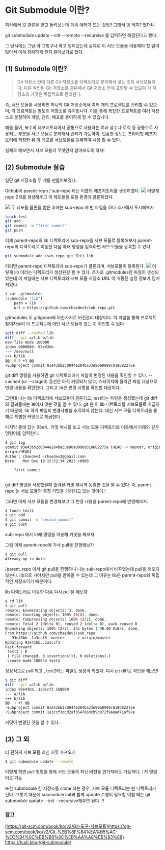 # Git Submodule 이란?



회사에서 깃 클론을 받고 돌려보는데 계속 에러가 뜨는 것임!! 그래서 엥 왜지? 했더니 

git submodule update --init --remote --recursive 를 입력하면 해결된다고 했다. 

그 당시에는 그냥 아 그렇구나 하고 넘어갔는데 실제로 이 서브 모듈을 이용해야 할 일이 많아서 이게 정확하게 뭔지 알아보기로 했다. 

## (1) Submodule 이란?

> Git 저장소 안에 다른 Git 저장소를 디렉토리로 분리해서 넣는 것이 서브모듈이다. 다른 독립된 Git 저장소를 클론해서 Git 저장소 안에 포함할 수 있으며 각 저장소의 커밋은 독립적으로 관리한다.  

즉, 서브 모듈을 사용하면 하나의 Git 저장소에서 여러 개의 프로젝트를 관리할 수 있으며, 각 프로젝트는 별도의 저장소로 유지됩니다. 이를 통해 복잡한 프로젝트를 여러 저장소로 분할하여 개발, 관리, 배포를 용이하게 할 수 있습니다. 


예를 들어, 복수의 레포지토리에서 공통으로 사용하는 여러 상수나 로직 등 공통으로 사용되는 부분을 서브 모듈로 분리해서 관리가 가능하며, 민감한 정보는 프라이빗 레포지토리에 저장한 뒤 이 레포를 서브모듈로 등록하여 사용 할 수 있다. 


실제로 해보면서 서브 모듈이 무엇인지 알아보도록 하자! 

## (2) Submodule 실습

일단 git 저장소를 두 개를 만들어보겠다. 

Github에 parent-repo / sub-repo 라는 이름의 레포지토리를 생성하겠다.
![](https://velog.velcdn.com/images/chaedev3/post/0c6df39f-8fce-4152-90dd-3ac461ddf7cf/image.png)
이렇게 repo 2개를 생성해주고 이 레포들을 로컬 환경에 클론하겠다. 

![](https://velog.velcdn.com/images/chaedev3/post/8a1f1639-0a71-4f39-9b7c-02b613d70412/image.png)
두 레포를 클론을 받은 후에는 sub-repo 에 빈 파일을 하나 추가해서 푸시해보자 
```bash
touch test 
git add .
git commit -m "first commit"
git push 
```

이제 parent-repo의 lib 디렉토리에 sub-repo를 서브 모듈로 등록해보자
parent-repo의 디렉토리로 이동한 다음 아래 명령을 입력하면 서브 모듈을 등록할 수 있다.

```bash
git submodule add (sub_repo git 주소) lib 
```

이러면 parent-repo 디렉토리에 sub-repo가 클론되며, 서브모듈이 등록된다. 
![](https://velog.velcdn.com/images/chaedev3/post/7ae22dce-6087-4c4b-b77c-46405d6545d2/image.png)
이렇게 lib 이라는 디렉토리가 생성된걸 볼 수 있다. 
추가로 .gitmodules란 파일이 생성되었는데 이 파일에는 서브 디렉토리와 서브 모듈 저장소 URL 이 매핑된 설정 정보가 담겨져있다.
```bash
$ cat .gitmodules 
[submodule "lib"]
	path = lib
    url = https://github.com/chaedev3/sub_repo.git 
```
gitmodules 도 gitignore와 마찬가지로 버전관리 대상이다. 이 파일을 통해 프로젝트 참여자들이 이 프로젝트에 어떤 서브 모듈이 있는 지 확인할 수 있다. 


```bash
$git diff --cached lib 
diff --git a/lib b/lib
new file mode 160000
index 0000000..93e43bb
--- /dev/null
+++ b/lib
@@ -0,0 +1 @@
+Subproject commit 93e43bb2c0044e284ba33e90a0990c018682275e

```
git diff 명령을 사용하면 git 디렉토리에서 파일이 변경된 내용을 확인할 수 있다. --cached (or --staged) 옵션은 아직 커밋되지 않고, 스테이지에 올라간 파일 대상으로 변경 내용을 확인한다. 그리고 lib은 변경 사항을 확인할 대상이다. 




그런데 나는 lib 디렉토리에 서브모듈이 클론되고, test라는 파일을 생성했는데 git diff의 결과물에는 보이지 않는 것을 알 수 있다. 
git 은 이 lib 디렉토리를 서브모듈로 취급하기 때문에, lib 하위 파일의 변경사항을 추적하지 않는다. 대신 서브 모듈 디렉토리를 통째로 특별한 커밋으로 취급한다. 

마지막 줄에 있는 93e4.. 커밋 해시를 보고 서브 모듈 디렉토리로 이동해서 아래와 같은 명령어를 입력한다. 
```bash
$ git log
commit 93e43bb2c0044e284ba33e90a0990c018682275e (HEAD -> master, origin/master,
origin/HEAD)
Author: chaedev3 <chaedev3@gmail.com>
Date:   Mon Dec 18 15:52:34 2023 +0900

    first commit
 
```
git diff 명령을 사용했을때 출력된 커밋 해시와 동일한 것을 알 수 있다. 즉, parent-repo 는 서브 모듈의 특정 커밋을 가리키고 있는 것이다.! 


그러면 이제 서브 모듈을 변경해보고 그 변경 내용을 parent-repo에 반영해보자.
```bash
$ touch test2
$ git add .
$ git commit -m "second commit" 
$ git push 
```
sub-repo 에서 아래 명령을 이용해 커밋을 해보자

그럼 이제 parent-repo에 가서 pull을 진행해보자 
```bash
$ git pull  
Already up to date. 
```
/parent_repo 에서 git pull을 진행하니 나는 sub-repo에서 바꾸었는데 pull을 해오지 않는다. lib으로 가야지만 pull을 받아올 수 있는데 그 이유는 lib은 parent-repo와 독립적인 저장소이기 때문이다. 

lib 디렉토리로 이동한 다음 다시 pull을 해보자 
```bash
$ cd lib 
$ git pull 
remote: Enumerating objects: 3, done.
remote: Counting objects: 100% (3/3), done.
remote: Compressing objects: 100% (2/2), done.
remote: Total 2 (delta 0), reused 2 (delta 0), pack-reused 0
Unpacking objects: 100% (2/2), 241 bytes | 40.00 KiB/s, done.
From https://github.com/chaedev3/sub_repo
   93e43bb..1a3ccf3  master     -> origin/master
Updating 93e43bb..1a3ccf3
Fast-forward
 test2 | 0
 1 file changed, 0 insertions(+), 0 deletions(-)
 create mode 100644 test2
```
정상적으로 pull 되고 , test2라는 파일도 생성이 되었다. 다시 git diff로 확인을 해보면 

```bash
$ git diff
diff --git a/lib b/lib
index 93e43bb..1a3ccf3 160000
--- a/lib
+++ b/lib
@@ -1 +1 @@
-Subproject commit 93e43bb2c0044e284ba33e90a0990c018682275e
+Subproject commit 1a3ccf3dcd2af354766dcb9c872f9aead71af97e
```
커밋이 변경된 것을 알 수 있다. 

## (3) 그 외 

더 편하게 서브 모듈 최신 커밋 가져오기
```bash
$ git submodule update --remote 
```
이렇게 하면 pull 명령을 통해 서브 모듈의 최신 버전을 안가져와도 가능하다..! 저 명령어로 가능 


또한 submodule 한 저장소를 clone 하는 경우, 서브 모듈 디렉토리는 빈 디렉토리가 된다. 그렇기 때문에 submodule init과 함께 update 수행이 필요함
이럴 때는 git submodule update --init --recursive해주면 된다..!! 


### 참고
[https://git-scm.com/book/ko/v2/Git-도구-서브모듈](https://git-scm.com/book/ko/v2/Git-%EB%8F%84%EA%B5%AC-%EC%84%9C%EB%B8%8C%EB%AA%A8%EB%93%88) 
https://hudi.blog/git-submodule/